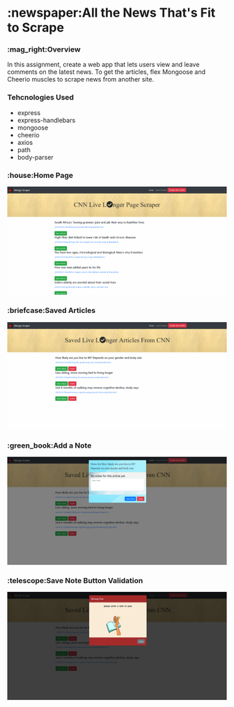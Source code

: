 <h1>:newspaper:All the News That's Fit to Scrape</h1>

<h3>:mag_right:Overview</h3>

In this assignment, create a web app that lets users view and leave comments on the latest news. To get the articles, flex Mongoose and Cheerio muscles to scrape news from another site.

<h3>Tehcnologies Used</h3>
<ul>
<li>express</li>
<li>express-handlebars</li>
<li>mongoose</li>
<li>cheerio</li>
<li>axios</li>
<li>path</li>
<li>body-parser</li>
</ul>

<h3>:house:Home Page</h3>


![GitHub Logo](public/image/homePage.PNG)


<h3>:briefcase:Saved Articles</h3>


![GitHub Logo](public/image/SavedArticles.PNG)


<h3>:green_book:Add a Note</h3>


![GitHub Logo](public/image/addNote.PNG)


<h3>:telescope:Save Note Button Validation</h3>


![GitHub Logo](public/image/missingNote.PNG)

